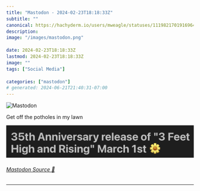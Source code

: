 ```yaml
---
title: "Mastodon - 2024-02-23T18:18:33Z"
subtitle: ""
canonical: https://hachyderm.io/users/mweagle/statuses/111982170191696438
description:
image: "/images/mastodon.png"

date: 2024-02-23T18:18:33Z
lastmod: 2024-02-23T18:18:33Z
image: ""
tags: ["Social Media"]

categories: ["mastodon"]
# generated: 2024-06-21T21:40:31-07:00
---
```

![Mastodon](/images/mastodon.png)

<p>Get off the potholes in my lawn</p>

![](cc4be5f05b20d67f.png)

###### [Mastodon Source 🐘](https://hachyderm.io/@mweagle/111982170191696438)

___
